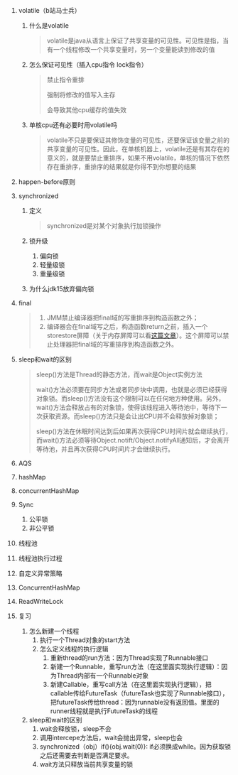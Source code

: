 1. volatile（b站马士兵）

   1. 什么是volatile

      > volatile是java从语言上保证了共享变量的可见性。可见性是指，当有一个线程修改一个共享变量时，另一个变量能读到修改的值

   2. 怎么保证可见性（插入cpu指令 lock指令）

      > 禁止指令重排
      >
      > 强制将修改的值写入主存
      >
      > 会导致其他cpu缓存的值失效
      
   3. 单核cpu还有必要时用volatile吗

      > volatile不只是要保证其修饰变量的可见性，还要保证该变量之前的共享变量的可见性。因此，在单核机器上，volatile还是有其存在的意义的，就是要禁止重排序，如果不用volatile，单核的情况下依然存在重排序，重排序的结果就是你得不到你想要的结果

2. happen-before原则

3. synchronized

   1. 定义

      > synchronized是对某个对象执行加锁操作

   2. 锁升级

      1. 偏向锁
      2. 轻量级锁
      3. 重量级锁

   3. 为什么jdk15放弃偏向锁

4. final

   > 1. JMM禁止编译器把final域的写重排序到构造函数之外；
   > 2. 编译器会在final域写之后，构造函数return之前，插入一个storestore屏障（关于内存屏障可以看[这篇文章](https://juejin.cn/post/6844903600318054413)）。这个屏障可以禁止处理器把final域的写重排序到构造函数之外。

5. sleep和wait的区别

   > sleep()方法是Thread的静态方法，而wait是Object实例方法
   >
   > wait()方法必须要在同步方法或者同步块中调用，也就是必须已经获得对象锁。而sleep()方法没有这个限制可以在任何地方种使用。另外，wait()方法会释放占有的对象锁，使得该线程进入等待池中，等待下一次获取资源。而sleep()方法只是会让出CPU并不会释放掉对象锁；
   >
   > sleep()方法在休眠时间达到后如果再次获得CPU时间片就会继续执行，而wait()方法必须等待Object.notift/Object.notifyAll通知后，才会离开等待池，并且再次获得CPU时间片才会继续执行。

6. AQS

7. hashMap

8. concurrentHashMap

9. Sync

   1. 公平锁
   2. 非公平锁

10. 线程池

   11. 线程池执行过程

   12. 自定义异常策略

13. ConcurrentHashMap

14. ReadWriteLock

15. 复习

    1. 怎么新建一个线程
       1. 执行一个Thread对象的start方法
       2. 怎么定义线程的执行逻辑
          1. 重新thread的run方法：因为Thread实现了Runnable接口
          2. 新建一个Runnable，重写run方法（在这里面实现执行逻辑）：因为Thread内部有一个Runnable对象
          3. 新建Callable，重写call方法（在这里面实现执行逻辑），把callable传给FutureTask（futureTask也实现了Runnable接口），把futureTask传给thread：因为runnable没有返回值。里面的runner线程就是执行FutureTask的线程
    2. sleep和wait的区别
       1. wait会释放锁，sleep不会
       2. 调用intercepe方法后，wait会抛出异常，sleep也会
       3. synchronized（obj）if(){obj.wait(0)}: if必须换成while。因为获取锁之后还需要去判断是否满足要求。
       4. wait方法只释放当前共享变量的锁

    

